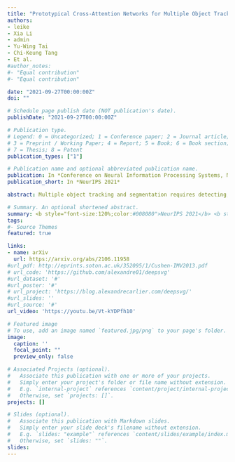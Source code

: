 ```yaml
---
title: "Prototypical Cross-Attention Networks for Multiple Object Tracking and Segmentation"
authors:
- leike
- Xia Li
- admin
- Yu-Wing Tai
- Chi-Keung Tang
- Et al.
#author_notes:
#- "Equal contribution"
#- "Equal contribution"

date: "2021-09-27T00:00:00Z"
doi: ""

# Schedule page publish date (NOT publication's date).
publishDate: "2021-09-27T00:00:00Z"

# Publication type.
# Legend: 0 = Uncategorized; 1 = Conference paper; 2 = Journal article;
# 3 = Preprint / Working Paper; 4 = Report; 5 = Book; 6 = Book section;
# 7 = Thesis; 8 = Patent
publication_types: ["1"]

# Publication name and optional abbreviated publication name.
publication: In *Conference on Neural Information Processing Systems, NeurIPS 2021*
publication_short: In *NeurIPS 2021*

abstract: Multiple object tracking and segmentation requires detecting, tracking, and segmenting objects belonging to a set of given classes. Most approaches only exploit the temporal dimension to address the association problem, while relying on single frame predictions for the segmentation mask itself. We propose Prototypical Cross-Attention Network (PCAN), capable of leveraging rich spatio-temporal information for online multiple object tracking and segmentation. PCAN first distills a space-time memory into a set of prototypes and then employs cross-attention to retrieve rich information from the past frames. To segment each object, PCAN adopts a prototypical appearance module to learn a set of contrastive foreground and background prototypes, which are then propagated over time. Extensive experiments demonstrate that PCAN outperforms current video instance tracking and segmentation competition winners on both Youtube-VIS and BDD100K datasets, and shows efficacy to both one-stage and two-stage segmentation frameworks.

# Summary. An optional shortened abstract.
summary: <b style="font-size:120%;color:#008080">NeurIPS 2021</b> <b style="font-size:120%;color:#E08040">Spotlight</b><br> Efficient cross-attention for video instance segmentation. 
tags:
#- Source Themes
featured: true

links:
- name: arXiv
  url: https://arxiv.org/abs/2106.11958
#url_pdf: http://eprints.soton.ac.uk/352095/1/Cushen-IMV2013.pdf
# url_code: 'https://github.com/alexandre01/deepsvg'
#url_dataset: '#'
#url_poster: '#'
# url_project: 'https://blog.alexandrecarlier.com/deepsvg/'
#url_slides: ''
#url_source: '#'
url_video: 'https://youtu.be/Vt-kYDPfh10'

# Featured image
# To use, add an image named `featured.jpg/png` to your page's folder. 
image:
  caption: ''
  focal_point: ""
  preview_only: false

# Associated Projects (optional).
#   Associate this publication with one or more of your projects.
#   Simply enter your project's folder or file name without extension.
#   E.g. `internal-project` references `content/project/internal-project/index.md`.
#   Otherwise, set `projects: []`.
projects: []

# Slides (optional).
#   Associate this publication with Markdown slides.
#   Simply enter your slide deck's filename without extension.
#   E.g. `slides: "example"` references `content/slides/example/index.md`.
#   Otherwise, set `slides: ""`.
slides:
---
```



